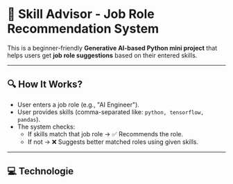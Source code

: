 # 🧠 Skill Advisor - Job Role Recommendation System

This is a beginner-friendly **Generative AI-based Python mini project** that helps users get **job role suggestions** based on their entered skills.

---

## 🔍 How It Works?

- User enters a job role (e.g., "AI Engineer").
- User provides skills (comma-separated like: `python, tensorflow, pandas`).
- The system checks:
  - If skills match that job role → ✅ Recommends the role.
  - If not → ❌ Suggests better matched roles using given skills.

---

## 💻 Technologie
